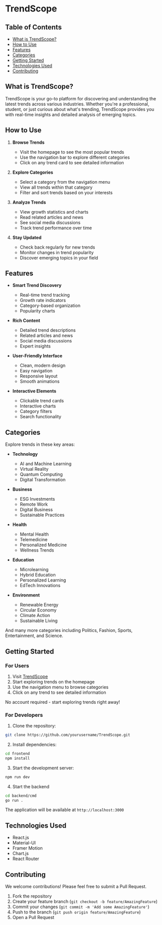 # TrendScope

## Table of Contents
- [What is TrendScope?](#what-is-trendscope)
- [How to Use](#how-to-use)
- [Features](#features)
- [Categories](#categories)
- [Getting Started](#getting-started)
- [Technologies Used](#technologies-used)
- [Contributing](#contributing)

## What is TrendScope?
TrendScope is your go-to platform for discovering and understanding the latest trends across various industries. Whether you're a professional, student, or just curious about what's trending, TrendScope provides you with real-time insights and detailed analysis of emerging topics.

## How to Use
1. **Browse Trends**
   - Visit the homepage to see the most popular trends
   - Use the navigation bar to explore different categories
   - Click on any trend card to see detailed information

2. **Explore Categories**
   - Select a category from the navigation menu
   - View all trends within that category
   - Filter and sort trends based on your interests

3. **Analyze Trends**
   - View growth statistics and charts
   - Read related articles and news
   - See social media discussions
   - Track trend performance over time

4. **Stay Updated**
   - Check back regularly for new trends
   - Monitor changes in trend popularity
   - Discover emerging topics in your field

## Features
- **Smart Trend Discovery**
  - Real-time trend tracking
  - Growth rate indicators
  - Category-based organization
  - Popularity charts

- **Rich Content**
  - Detailed trend descriptions
  - Related articles and news
  - Social media discussions
  - Expert insights

- **User-Friendly Interface**
  - Clean, modern design
  - Easy navigation
  - Responsive layout
  - Smooth animations

- **Interactive Elements**
  - Clickable trend cards
  - Interactive charts
  - Category filters
  - Search functionality

## Categories
Explore trends in these key areas:

- **Technology**
  - AI and Machine Learning
  - Virtual Reality
  - Quantum Computing
  - Digital Transformation

- **Business**
  - ESG Investments
  - Remote Work
  - Digital Business
  - Sustainable Practices

- **Health**
  - Mental Health
  - Telemedicine
  - Personalized Medicine
  - Wellness Trends

- **Education**
  - Microlearning
  - Hybrid Education
  - Personalized Learning
  - EdTech Innovations

- **Environment**
  - Renewable Energy
  - Circular Economy
  - Climate Action
  - Sustainable Living

And many more categories including Politics, Fashion, Sports, Entertainment, and Science.

## Getting Started

### For Users
1. Visit [TrendScope](http://localhost:3000)
2. Start exploring trends on the homepage
3. Use the navigation menu to browse categories
4. Click on any trend to see detailed information

No account required - start exploring trends right away!

### For Developers
1. Clone the repository:
```bash
git clone https://github.com/yourusername/TrendScope.git
```

2. Install dependencies:
```bash
cd frontend
npm install
```

3. Start the development server:
```bash
npm run dev
```
4. Start the backend
```bash
cd backend/cmd
go run .
```


The application will be available at `http://localhost:3000`

## Technologies Used
- React.js
- Material-UI
- Framer Motion
- Chart.js
- React Router

## Contributing
We welcome contributions! Please feel free to submit a Pull Request.

1. Fork the repository
2. Create your feature branch (`git checkout -b feature/AmazingFeature`)
3. Commit your changes (`git commit -m 'Add some AmazingFeature'`)
4. Push to the branch (`git push origin feature/AmazingFeature`)
5. Open a Pull Request


